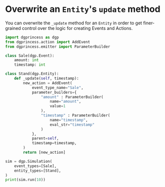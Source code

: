 # Overwrite an `Entity`'s `update` method

You can overwrite the `_update` method for an `Entity` in order to get finer-grained control over the logic for creating Events and Actions.

```python
import dgprincess as dgp
from dgprincess.action import AddEvent
from dgprincess.emitter import ParameterBuilder

class Sale(dgp.Event):
    amount: int
    timestamp: int

class Stand(dgp.Entity):
    def _update(self, timestamp):
        new_action = AddEvent(
            event_type_name="Sale",
            parameter_builders={
                "amount" : ParameterBuilder(
                    name="amount",
                    value=1
                ),
                "timestamp" : ParameterBuilder(
                    name="timestamp",
                    eval_str="timestamp"
                )
            },
            parent=self,
            timestamp=timestamp,
        )
        return [new_action]

sim = dgp.Simulation(
    event_types=[Sale],
    entity_types=[Stand],
)
print(sim.run(10))
```


<!--
```python
assert list(sim.events.keys()) == ["Sale"]
assert len(sim.events["Sale"]) == 10
assert sim.events["Sale"][0] == Sale(amount=1, timestamp=0)
assert str(sim.get_report()) == """\
=== Entities ===
  Stand: 1

=== Events ===
  Sale: 10
"""
```
-->